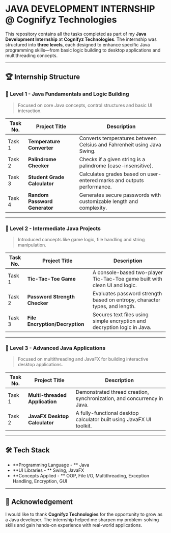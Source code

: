 # JAVA DEVELOPMENT INTERNSHIP @ Cognifyz Technologies

This repository contains all the tasks completed as part of my **Java Development Internship** at **Cognifyz Technologies**. The internship was structured into **three levels**, each designed to enhance specific Java programming skills—from basic logic building to desktop applications and multithreading concepts.

---

## 🏆 Internship Structure

### 📘 Level 1 - Java Fundamentals and Logic Building
> Focused on core Java concepts, control structures and basic UI interaction.

| Task No. | Project Title               | Description                                                                 |
|----------|-----------------------------|-----------------------------------------------------------------------------|
| Task 1   | **Temperature Converter**   | Converts temperatures between Celsius and Fahrenheit using Java Swing.     |
| Task 2   | **Palindrome Checker**      | Checks if a given string is a palindrome (case-insensitive).               |
| Task 3   | **Student Grade Calculator**| Calculates grades based on user-entered marks and outputs performance.     |
| Task 4   | **Random Password Generator** | Generates secure passwords with customizable length and complexity.        |

---

### 📗 Level 2 - Intermediate Java Projects
> Introduced concepts like game logic, file handling and string manipulation.

| Task No. | Project Title                   | Description                                                                 |
|----------|----------------------------------|-----------------------------------------------------------------------------|
| Task 1   | **Tic-Tac-Toe Game**            | A console-based two-player Tic-Tac-Toe game built with clean UI and logic. |
| Task 2   | **Password Strength Checker**   | Evaluates password strength based on entropy, character types, and length. |
| Task 3   | **File Encryption/Decryption**  | Secures text files using simple encryption and decryption logic in Java.   |

---

### 📙 Level 3 - Advanced Java Applications
> Focused on multithreading and JavaFX for building interactive desktop applications.

| Task No. | Project Title                   | Description                                                                 |
|----------|----------------------------------|-----------------------------------------------------------------------------|
| Task 1   | **Multi-threaded Application**  | Demonstrated thread creation, synchronization, and concurrency in Java.    |
| Task 2   | **JavaFX Desktop Calculator**   | A fully-functional desktop calculator built using JavaFX UI toolkit.       |

---

## 🛠️ Tech Stack

- **Programming Language - ** Java
- **UI Libraries - ** Swing, JavaFX
- **Concepts Applied - ** OOP, File I/O, Multithreading, Exception Handling, Encryption, GUI

---

## 📌 Acknowledgement

I would like to thank **Cognifyz Technologies** for the opportunity to grow as a Java developer. The internship helped me sharpen my problem-solving skills and gain hands-on experience with real-world applications.